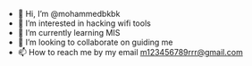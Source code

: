 - 👋 Hi, I’m @mohammedbkbk
- 👀 I’m interested in hacking wifi tools
- 🌱 I’m currently learning MIS
- 💞️ I’m looking to collaborate on guiding me
- 📫 How to reach me by my email m123456789rrr@gmail.com

<!---
mohammedbkbk/mohammedbkbk is a ✨ special ✨ repository because its `README.md` (this file) appears on your GitHub profile.
You can click the Preview link to take a look at your changes.
--->
